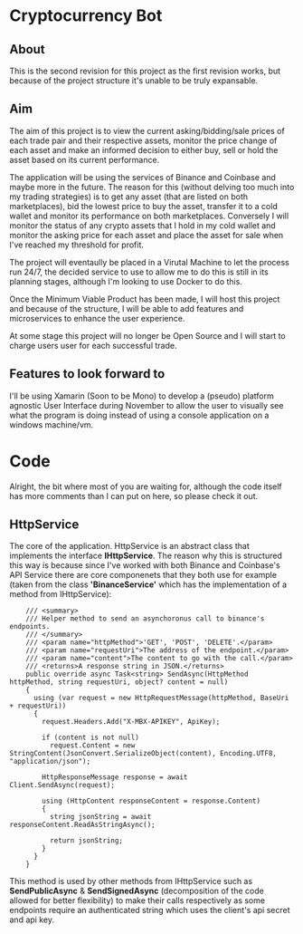 # Cryptocurrency Bot
## About
This is the second revision for this project as the first revision works, but because of the project structure it's unable to be truly expansable.

## Aim
The aim of this project is to view the current asking/bidding/sale prices of each trade pair and their respective assets, monitor the price change of each asset and make an informed decision to either buy, sell or hold the asset based on its current performance.

The application will be using the services of Binance and Coinbase and maybe more in the future.
The reason for this (without delving too much into my trading strategies) is to get any asset (that are listed on both marketplaces), bid the lowest price to buy the asset, transfer it to a cold wallet and monitor its performance on both marketplaces. Conversely I will monitor the status of any crypto assets that I hold in my cold wallet and monitor the asking price for each asset and place the asset for sale when I've reached my threshold for profit.

The project will eventaully be placed in a Virutal Machine to let the process run 24/7, the decided service to use to allow me to do this is still in its planning stages, although I'm looking to use Docker to do this.

Once the Minimum Viable Product has been made, I will host this project and because of the structure, I will be able to add features and microservices to enhance the user experience.

At some stage this project will no longer be Open Source and I will start to charge users user for each successful trade.

## Features to look forward to

I'll be using Xamarin (Soon to be Mono) to develop a (pseudo) platform agnostic User Interface during November to allow the user to visually see what the program is doing instead of using a console application on a windows machine/vm.

# Code
Alright, the bit where most of you are waiting for, although the code itself has more comments than I can put on here, so please check it out.

## **HttpService**
The core of the application. HttpService is an abstract class that implements the interface **IHttpService**. The reason why this is structured this way is because since I've worked with both Binance and Coinbase's API Service there are core componenets that they both use for example (taken from the class **'BinanceService'** which has the implementation of a method from IHttpService):
```
    /// <summary>
    /// Helper method to send an asynchoronus call to binance's endpoints.
    /// </summary>
    /// <param name="httpMethod">'GET', 'POST', 'DELETE'.</param>
    /// <param name="requestUri">The address of the endpoint.</param>
    /// <param name="content">The content to go with the call.</param>
    /// <returns>A response string in JSON.</returns>
    public override async Task<string> SendAsync(HttpMethod httpMethod, string requestUri, object? content = null)
    {
      using (var request = new HttpRequestMessage(httpMethod, BaseUri + requestUri))
      {
        request.Headers.Add("X-MBX-APIKEY", ApiKey);

        if (content is not null)
          request.Content = new StringContent(JsonConvert.SerializeObject(content), Encoding.UTF8, "application/json");

        HttpResponseMessage response = await Client.SendAsync(request);

        using (HttpContent responseContent = response.Content)
        {
          string jsonString = await responseContent.ReadAsStringAsync();

          return jsonString;
        }
      }
    }
```
This method is used by other methods from IHttpService such as **SendPublicAsync** & **SendSignedAsync** (decomposition of the code allowed for better flexibility) to make their calls respectively as some endpoints require an authenticated string which uses the client's api secret and api key.